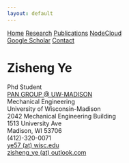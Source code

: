 ```yaml
---
layout: default
---
```


<div id="contact header" class="topnav">
    <a href="index.html">Home</a>
    <a href="research.html">Research</a>
    <a href="publications.html">Publications</a>
    <a href="nodecloud.html">NodeCloud</a>
    <div class="topnav-right">
        <a href="https://scholar.google.com/citations?user=s1i_KkgAAAAJ&hl=en">Google Scholar</a>
        <a class="active" href="contact.html">Contact</a>
    </div>
</div>

<h1>
    Zisheng Ye
</h1>
<p>
    Phd Student
    <br>
    <a href="https://pan.labs.wisc.edu/">PAN GROUP @ UW-MADISON</a>
    <br>
    Mechanical Engineering
    <br>
    University of Wisconsin-Madison
    <br>
    2042 Mechanical Engineering Building
    <br>
    1513 University Ave
    <br>
    Madison, WI 53706
    <br>
    (412)-320-0071
    <br>
    <a href="mailto: ye57@wisc.edu">ye57 (at) wisc.edu</a>
    <br>
    <a href="mailto: zisheng_ye@outlook.com">zisheng_ye (at) outlook.com</a>
</p>